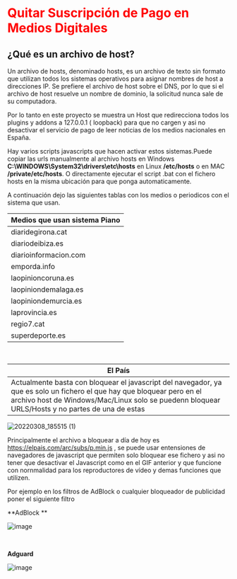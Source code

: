 

<h1><font color="red">Quitar Suscripción de Pago en Medios Digitales</font></h1>



<h2>¿Qué es un archivo de host?</h2> 

Un archivo de hosts, denominado hosts, es un archivo de texto sin formato que utilizan todos los sistemas operativos para asignar nombres de host a direcciones IP. Se prefiere el archivo de host sobre el DNS, por lo que si el archivo de host resuelve un nombre de dominio, la solicitud nunca sale de su computadora.

Por lo tanto en este proyecto se muestra un Host que redirecciona todos los plugins y addons a 127.0.0.1 ( loopback) para que no cargen y asi no desactivar el servicio de pago de leer noticias de los medios nacionales en España. 


Hay varios scripts javascripts que hacen activar estos sistemas.Puede copiar las urls manualmente al archivo hosts en Windows **C:\WINDOWS\System32\drivers\etc\hosts** en Linux **/etc/hosts** o en MAC **/private/etc/hosts**. O directamente ejecutar el script .bat con el fichero hosts en la misma ubicación para que ponga automaticamente.



 A continuación dejo las siguientes tablas con los medios o periodicos con el sistema que usan.
 
 
 

| Medios que usan sistema Piano| 
| ------------- |          
| diaridegirona.cat  | 
| diariodeibiza.es  | 
| diarioinformacion.com  | 
| emporda.info  | 
| laopinioncoruna.es  | 
| laopiniondemalaga.es  | 
| laopiniondemurcia.es  | 
| laprovincia.es  | 
| regio7.cat  | 
| superdeporte.es  | 



<br>

|El País| 
| ------------- |    
|Actualmente basta con bloquear el javascript del navegador, ya que es solo un fichero el que hay que bloquear pero en el archivo host de Windows/Mac/Linux solo se puedenn bloquear URLS/Hosts y no partes de una de estas|          




![20220308_185515 (1)](https://user-images.githubusercontent.com/17550010/157306776-c641060e-cf1c-49ce-aeb6-49661b7cffe3.gif)


 Principalmente el archivo a bloquear a día de hoy es https://elpais.com/arc/subs/p.min.js , se puede usar entensiones de navegadores de javascript que permiten solo bloquear ese fichero y asi no tener que desactivar el Javascript como en el GIF anterior y que funcione con nornmalidad para los reproductores de vídeo y demas funciones que utilizen.
 
 
 Por ejemplo en los filtros de AdBlock o cualquier bloqueador de publicidad poner el siguiente filtro
 
 **AdBlock
**

 ![image](https://user-images.githubusercontent.com/17550010/157307563-639cfa9a-5f4c-4749-918d-dc4a6c7e5ba5.png)
 
 <br>
 
 
**Adguard**
 
 ![image](https://user-images.githubusercontent.com/17550010/157307767-61dbaa31-bf28-40e9-881d-87eaf6aeb741.png)

 
 
 
 
 
 
 

 
 
 











